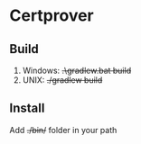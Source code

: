 Certprover
======

Build
----------

1. Windows: ~~.\gradlew.bat build~~
2. UNIX: ~~./gradlew build~~

Install
----------

Add ~~./bin/~~ folder in your path
